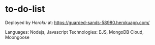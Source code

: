 # to-do-list

Deployed by *Heroku* at: https://guarded-sands-58980.herokuapp.com/

Languages: Nodejs, Javascript
Technologies: EJS, MongoDB Cloud, Moongoose
